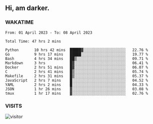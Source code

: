 ## Hi, am darker.

### WAKATIME

<!--START_SECTION:waka-->

```text
From: 01 April 2023 - To: 08 April 2023

Total Time: 47 hrs 2 mins

Python       10 hrs 42 mins  █████▓░░░░░░░░░░░░░░░░░░░   22.76 %
Go           9 hrs 17 mins   █████░░░░░░░░░░░░░░░░░░░░   19.77 %
Bash         4 hrs 34 mins   ██▒░░░░░░░░░░░░░░░░░░░░░░   09.71 %
Markdown     3 hrs           █▓░░░░░░░░░░░░░░░░░░░░░░░   06.41 %
Docker       2 hrs 51 mins   █▓░░░░░░░░░░░░░░░░░░░░░░░   06.07 %
C            2 hrs 41 mins   █▒░░░░░░░░░░░░░░░░░░░░░░░   05.74 %
Makefile     2 hrs 31 mins   █▒░░░░░░░░░░░░░░░░░░░░░░░   05.37 %
JavaScript   2 hrs 7 mins    █░░░░░░░░░░░░░░░░░░░░░░░░   04.52 %
YAML         2 hrs 2 mins    █░░░░░░░░░░░░░░░░░░░░░░░░   04.33 %
JSON         1 hr 26 mins    ▓░░░░░░░░░░░░░░░░░░░░░░░░   03.08 %
tmux         1 hr 17 mins    ▓░░░░░░░░░░░░░░░░░░░░░░░░   02.76 %
```

<!--END_SECTION:waka-->

### VISITS
<!-- i should probably build this when i will have some time -->
![visitor](https://profile-counter.glitch.me/sanix-darker/count.svg)
